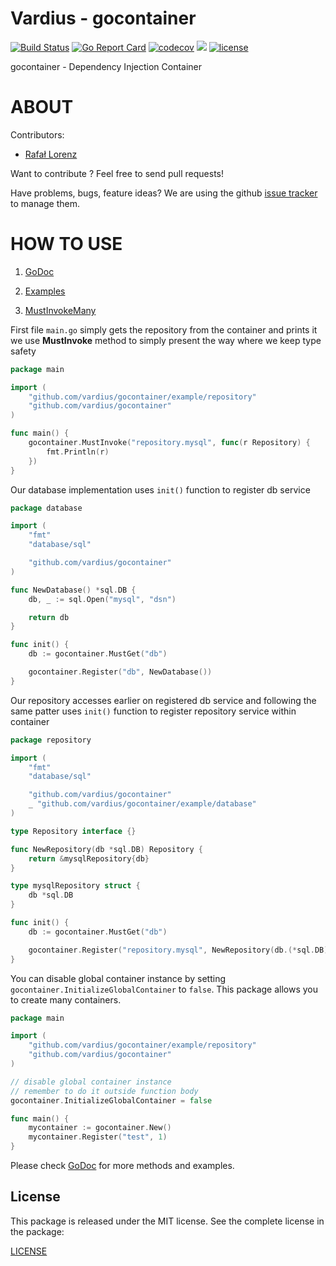 Vardius - gocontainer
================
[![Build Status](https://travis-ci.org/vardius/gocontainer.svg?branch=master)](https://travis-ci.org/vardius/gocontainer)
[![Go Report Card](https://goreportcard.com/badge/github.com/vardius/gocontainer)](https://goreportcard.com/report/github.com/vardius/gocontainer)
[![codecov](https://codecov.io/gh/vardius/gocontainer/branch/master/graph/badge.svg)](https://codecov.io/gh/vardius/gocontainer)
[![](https://godoc.org/github.com/vardius/gocontainer?status.svg)](http://godoc.org/github.com/vardius/gocontainer)
[![license](https://img.shields.io/github/license/mashape/apistatus.svg)](https://github.com/vardius/gocontainer/blob/master/LICENSE.md)

gocontainer - Dependency Injection Container

ABOUT
==================================================
Contributors:

* [Rafał Lorenz](http://rafallorenz.com)

Want to contribute ? Feel free to send pull requests!

Have problems, bugs, feature ideas?
We are using the github [issue tracker](https://github.com/vardius/gocontainer/issues) to manage them.

HOW TO USE
==================================================

1. [GoDoc](http://godoc.org/github.com/vardius/gocontainer)
2. [Examples](http://godoc.org/github.com/vardius/gocontainer#pkg-examples)

3. [MustInvokeMany](https://godoc.org/github.com/vardius/gocontainer#example-package--MustInvokeMany)

First file `main.go` simply gets the repository from the container and prints it
we use **MustInvoke** method to simply present the way where we keep type safety
```go
package main

import (
    "github.com/vardius/gocontainer/example/repository"
    "github.com/vardius/gocontainer"
)

func main() {
    gocontainer.MustInvoke("repository.mysql", func(r Repository) {
        fmt.Println(r)
    })
}
```
Our database implementation uses `init()` function to register db service
```go
package database

import (
    "fmt"
    "database/sql"

    "github.com/vardius/gocontainer"
)

func NewDatabase() *sql.DB {
    db, _ := sql.Open("mysql", "dsn")

    return db
}

func init() {
    db := gocontainer.MustGet("db")

    gocontainer.Register("db", NewDatabase())
}
```
Our repository accesses earlier on registered db service
and following the same patter uses `init()` function to register repository service within container
```go
package repository

import (
    "fmt"
    "database/sql"

    "github.com/vardius/gocontainer"
    _ "github.com/vardius/gocontainer/example/database"
)

type Repository interface {}

func NewRepository(db *sql.DB) Repository {
    return &mysqlRepository{db}
}

type mysqlRepository struct {
    db *sql.DB
}

func init() {
    db := gocontainer.MustGet("db")

    gocontainer.Register("repository.mysql", NewRepository(db.(*sql.DB)))
}
```
You can disable global container instance by setting `gocontainer.InitializeGlobalContainer` to `false`.
This package allows you to create many containers.
```go
package main

import (
    "github.com/vardius/gocontainer/example/repository"
    "github.com/vardius/gocontainer"
)

// disable global container instance
// remember to do it outside function body
gocontainer.InitializeGlobalContainer = false

func main() {
    mycontainer := gocontainer.New()
    mycontainer.Register("test", 1)
}
```
Please check [GoDoc](http://godoc.org/github.com/vardius/gocontainer) for more methods and examples.

License
-------

This package is released under the MIT license. See the complete license in the package:

[LICENSE](LICENSE.md)
